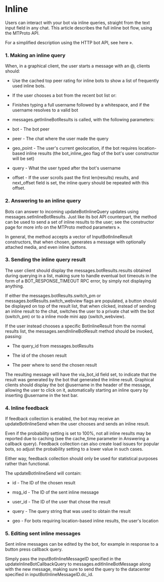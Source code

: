 # Inline

Users can interact with your bot via inline queries, straight from the text input field in any chat.
This article describes the full inline bot flow, using the MTProto API.

For a simplified description using the HTTP bot API, see here ».

### 1. Making an inline query

When, in a graphical client, the user starts a message with an @, clients should:

- Use the cached top peer rating for inline bots to show a list of frequently used inline bots.

- If the user chooses a bot from the recent bot list or:

- Finishes typing a full username followed by a whitespace, and if the username resolves to a valid bot

- messages.getInlineBotResults is called, with the following parameters:

- bot - The bot peer

- peer - The chat where the user made the query

- geo_point - The user's current geolocation, if the bot requires location-based inline results (the bot_inline_geo flag of the bot's user constructor will be set)

- query - What the user typed after the bot's username

- offset - If the user scrolls past the first len(results) results, and next_offset field is set, the inline query should be repeated with this offset.

### 2. Answering to an inline query

Bots can answer to incoming updateBotInlineQuery updates using messages.setInlineBotResults.
Just like its bot API counterpart, the method can be used to send a set of inline results to the user; see the constructor page for more info on the MTProto method parameters ».

In general, the method accepts a vector of InputBotInlineResult constructors, that when chosen, generates a message with optionally attached media, and even inline buttons.

### 3. Sending the inline query result

The user client should display the messages.botResults.results obtained during querying in a list, making sure to handle eventual bot timeouts in the form of a BOT_RESPONSE_TIMEOUT RPC error, by simply not displaying anything.

If either the messages.botResults.switch_pm or messages.botResults.switch_webview flags are populated, a button should be displayed on top of the result list, that when clicked, instead of sending an inline result to the chat, switches the user to a private chat with the bot (switch_pm) or to a inline mode mini app (switch_webview).

If the user instead chooses a specific BotInlineResult from the normal results list, the messages.sendInlineBotResult method should be invoked, passing:

- The query_id from messages.botResults

- The id of the chosen result

- The peer where to send the chosen result

The resulting message will have the via_bot_id field set, to indicate that the result was generated by the bot that generated the inline result.
Graphical clients should display the bot @username in the header of the message, allowing the user to click on it, automatically starting an inline query by inserting @username in the text bar.

### 4. Inline feedback

If feedback collection is enabled, the bot may receive an updateBotInlineSend when the user chooses and sends an inline result.

Even if the probability setting is set to 100%, not all inline results may be reported due to caching (see the cache_time parameter in Answering a callback query).
Feedback collection can also create load issues for popular bots, so adjust the probability setting to a lower value in such cases.

Either way, feedback collection should only be used for statistical purposes rather than functional.

The updateBotInlineSend will contain:

- id - The ID of the chosen result

- msg_id - The ID of the sent inline message

- user_id - The ID of the user that chose the result

- query - The query string that was used to obtain the result

- geo - For bots requiring location-based inline results, the user's location

### 5. Editing sent inline messages

Sent inline messages can be edited by the bot, for example in response to a button press callback query.

Simply pass the inputBotInlineMessageID specified in the updateInlineBotCallbackQuery to messages.editInlineBotMessage along with the new message, making sure to send the query to the datacenter specified in inputBotInlineMessageID.dc_id.

